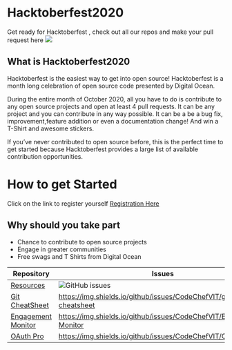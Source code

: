 <h1>
Hacktoberfest2020
</h1>
Get ready for Hacktoberfest , check out all our repos and make your pull request here  

<img src="https://embed-fastly.wistia.com/deliveries/49bd387c40e2c5aada92abdf973bc46d.webp?image_crop_resized=960x540">

<h2>
 What is Hacktoberfest2020
</h2>
Hacktoberfest is the easiest way to get into open source! Hacktoberfest is a month long celebration of open source code presented by Digital Ocean.

During the entire month of October 2020, all you have to do is contribute to any open source projects and open at least 4 pull requests. It can be any project and you can contribute in any way possible. It can be a be a bug fix, improvement,feature addition  or even a documentation change! And win a T-Shirt and awesome stickers.

If you’ve never contributed to open source before, this is the perfect time to get started because Hacktoberfest provides a large list of available contribution opportunities.

<h1>
How to get Started
</h1>

Click on the link to register yourself  [Registration Here](https://hacktoberfest.digitalocean.com/)

## Why should you take part
-  Chance to contribute to open source projects 
- Engage in greater communities 
- Free swags and T Shirts from Digital Ocean



| Repository | Issues | Forks | Stars | 
|---- | ----- | ----- | ---- | 
| [Resources](https://github.com/CodeChefVIT/resources) | ![GitHub issues](https://img.shields.io/github/issues/CodeChefVIT/resources) | 	![GitHub forks](https://img.shields.io/github/forks/CodeChefVIT/resources) | ![GitHub Stars](https://img.shields.io/github/stars/CodeChefVIT/resources) |
| [Git CheatSheet](https://github.com/CodeChefVIT/git-cheatsheet) | https://img.shields.io/github/issues/CodeChefVIT/git-cheatsheet | https://img.shields.io/github/forks/CodeChefVIT/git-cheatsheet | https://img.shields.io/github/stars/CodeChefVIT/git-cheatsheet |
| [Engagement Monitor](https://github.com/CodeChefVIT/Engagement-Monitor) | https://img.shields.io/github/issues/CodeChefVIT/Engagement-Monitor | https://img.shields.io/github/forks/CodeChefVIT/Engagement-Monitor | https://img.shields.io/github/stars/CodeChefVIT/Engagement-Monitor |
| [OAuth Pro](https://github.com/CodeChefVIT/OAuth-Pro) | https://img.shields.io/github/issues/CodeChefVIT/OAuth-Pro | https://img.shields.io/github/forks/CodeChefVIT/OAuth-Pro | https://img.shields.io/github/stars/CodeChefVIT/OAuth-Pro | 
